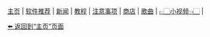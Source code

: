 [主页](./) | [软件推荐](./software) | [新闻](./news) | [教程](./tutorial) |
[注意事项](./notes) | [商店](./shop) | [歌曲](./songs) | [👉🏻小视频👈🏻](./videos) |

[⬅️ 返回到“主页”页面](./)